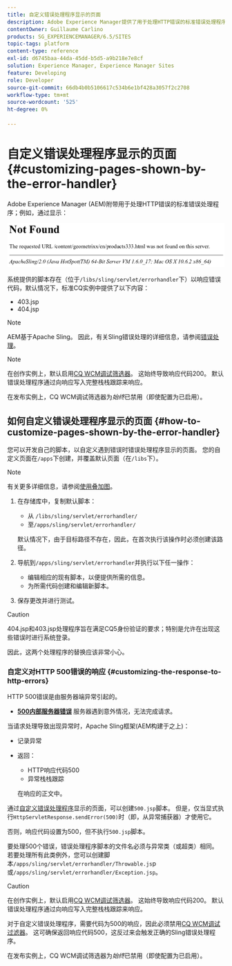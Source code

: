```yaml
---
title: 自定义错误处理程序显示的页面
description: Adobe Experience Manager提供了用于处理HTTP错误的标准错误处理程序。
contentOwner: Guillaume Carlino
products: SG_EXPERIENCEMANAGER/6.5/SITES
topic-tags: platform
content-type: reference
exl-id: d6745baa-44da-45dd-b5d5-a9b218e7e8cf
solution: Experience Manager, Experience Manager Sites
feature: Developing
role: Developer
source-git-commit: 66db4b0b5106617c534b6e1bf428a3057f2c2708
workflow-type: tm+mt
source-wordcount: '525'
ht-degree: 0%

---
```


# 自定义错误处理程序显示的页面{#customizing-pages-shown-by-the-error-handler}

Adobe Experience Manager (AEM)附带用于处理HTTP错误的标准错误处理程序；例如，通过显示：

![chlimage_1-67](assets/chlimage_1-67a.png)

系统提供的脚本存在（位于`/libs/sling/servlet/errorhandler`下）以响应错误代码，默认情况下，标准CQ实例中提供了以下内容：

* 403.jsp
* 404.jsp

>[!NOTE]
>
>AEM基于Apache Sling。 因此，有关Sling错误处理的详细信息，请参阅[错误处理](https://sling.apache.org/documentation/the-sling-engine/errorhandling.html)。

>[!NOTE]
>
>在创作实例上，默认启用[CQ WCM调试筛选器](/help/sites-deploying/osgi-configuration-settings.md)。 这始终导致响应代码200。 默认错误处理程序通过向响应写入完整栈栈跟踪来响应。
>
>在发布实例上，CQ WCM调试筛选器为&#x200B;*始终*&#x200B;已禁用（即使配置为已启用）。

## 如何自定义错误处理程序显示的页面 {#how-to-customize-pages-shown-by-the-error-handler}

您可以开发自己的脚本，以自定义遇到错误时错误处理程序显示的页面。 您的自定义页面在`/apps`下创建，并覆盖默认页面（在`/libs`下）。

>[!NOTE]
>
>有关更多详细信息，请参阅[使用叠加图](/help/sites-developing/overlays.md)。

1. 在存储库中，复制默认脚本：

   * 从 `/libs/sling/servlet/errorhandler/`
   * 至`/apps/sling/servlet/errorhandler/`

   默认情况下，由于目标路径不存在，因此，在首次执行该操作时必须创建该路径。

1. 导航到`/apps/sling/servlet/errorhandler`并执行以下任一操作：

   * 编辑相应的现有脚本，以便提供所需的信息。
   * 为所需代码创建和编辑新脚本。

1. 保存更改并进行测试。

>[!CAUTION]
>
>404.jsp和403.jsp处理程序旨在满足CQ5身份验证的要求；特别是允许在出现这些错误时进行系统登录。
>
>因此，这两个处理程序的替换应该非常小心。

### 自定义对HTTP 500错误的响应 {#customizing-the-response-to-http-errors}

HTTP 500错误是由服务器端异常引起的。

* **[500内部服务器错误](https://www.w3.org/Protocols/rfc2616/rfc2616-sec10.html)**
服务器遇到意外情况，无法完成请求。

当请求处理导致出现异常时，Apache Sling框架(AEM构建于之上)：

* 记录异常
* 返回：

   * HTTP响应代码500
   * 异常栈栈跟踪

  在响应的正文中。

通过[自定义错误处理程序](#how-to-customize-pages-shown-by-the-error-handler)显示的页面，可以创建`500.jsp`脚本。 但是，仅当显式执行`HttpServletResponse.sendError(500)`时（即，从异常捕获器）才使用它。

否则，响应代码设置为500，但不执行`500.jsp`脚本。

要处理500个错误，错误处理程序脚本的文件名必须与异常类（或超类）相同。 若要处理所有此类例外，您可以创建脚本`/apps/sling/servlet/errorhandler/Throwable.js`p或`/apps/sling/servlet/errorhandler/Exception.jsp`。

>[!CAUTION]
>
>在创作实例上，默认启用[CQ WCM调试筛选器](/help/sites-deploying/osgi-configuration-settings.md)。 这始终导致响应代码200。 默认错误处理程序通过向响应写入完整栈栈跟踪来响应。
>
>对于自定义错误处理程序，需要代码为500的响应，因此必须禁用[CQ WCM调试过滤器](/help/sites-deploying/osgi-configuration-settings.md)。 这可确保返回响应代码500，这反过来会触发正确的Sling错误处理程序。
>
>在发布实例上，CQ WCM调试筛选器为&#x200B;*始终*&#x200B;已禁用（即使配置为已启用）。
